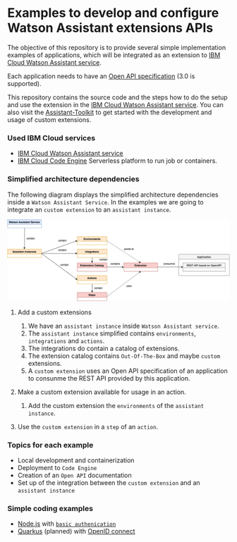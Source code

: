 # Examples to develop and configure Watson Assistant extensions APIs

The objective of this repository is to provide several simple implementation examples of applications, which will be integrated as an extension to [IBM Cloud Watson Assistant service](https://cloud.ibm.com/catalog/services/watson-assistant#about). 

Each application needs to have an [Open API specification](https://github.com/OAI/OpenAPI-Specification) (3.0 is supported).

This repository contains the source code and the steps how to do the setup and use the extension in the [IBM Cloud Watson Assistant service](https://cloud.ibm.com/catalog/services/watson-assistant#about). You can also visit the [Assistant-Toolkit](https://github.com/watson-developer-cloud/assistant-toolkit/tree/master/integrations/extensions#getting-started) to get started with the development and usage of custom extensions.

### Used IBM Cloud services

* [IBM Cloud Watson Assistant service](https://cloud.ibm.com/catalog/services/watson-assistant#about)
* [IBM Cloud Code Engine](https://cloud.ibm.com/codeengine/overview) Serverless platform to run job or containers.

### Simplified architecture dependencies 

The following diagram displays the simplified architecture dependencies inside a `Watson Assistant Service`. In the examples we are going to integrate an `custom extension` to an `assistant instance`. 

![](images/nodejs-extension-10.png)

 1. Add a custom extensions
    1. We have an `assistant instance` inside `Watson Assistant service`.
    2. The `assistant instance` simplified contains `environments`, `integrations` and `actions`.
    3. The integrations do contain a catalog of extensions.
    4. The extension catalog contains `Out-Of-The-Box` and maybe `custom` extensions.
    5. A `custom extension` uses an Open API specification of an application to consunme the  REST API provided by this application.

2. Make a custom extension available for usage in an action.
    1. Add the custom extension the `environments` of the `assistant instance`.

3. Use the `custom extension` in a `step` of an `action`.
   
### Topics for each example

* Local development and containerization
* Deployment to `Code Engine`
* Creation of an `Open API` documentation
* Set up of the integration between the `custom extension` and an `assistant instance`

### Simple coding examples

  * [Node.js](https://nodejs.org/en/download/) with [`basic authenication`](https://en.wikipedia.org/wiki/Basic_access_authentication)
  * [Quarkus](https://quarkus.io/) (planned) with [OpenID connect](https://openid.net/connect/) 